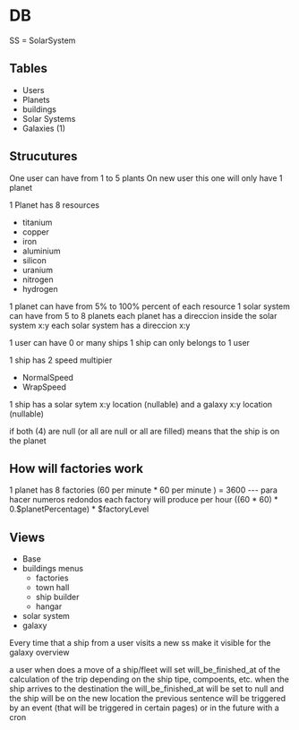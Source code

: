 # DB
SS = SolarSystem
## Tables 
- Users
- Planets
- buildings
- Solar Systems
- Galaxies (1)

## Strucutures
One user can have from 1 to 5 plants 
On new user this one will only have 1 planet

1 Planet has 8 resources
- titanium
- copper
- iron
- aluminium
- silicon
- uranium
- nitrogen
- hydrogen

1 planet can have from 5% to 100% percent of each resource
1 solar system can have from 5 to 8 planets
each planet has a direccion inside the solar system x:y
each solar system has a direccion x:y

1 user can have 0 or many ships
1 ship can only belongs to 1 user

1 ship has 2 speed multipier
- NormalSpeed
- WrapSpeed

1 ship has a solar sytem x:y location (nullable) and a galaxy x:y location (nullable)

if both (4) are null (or all are null or all are filled) means that the ship is on the planet


## How will factories work
1 planet has 8 factories
(60 per minute * 60 per minute ) = 3600  --- para hacer numeros redondos
each factory will produce per hour ((60 * 60) * 0.$planetPercentage) * $factoryLevel

## Views 
- Base
- buildings menus
  - factories
  - town hall
  - ship builder
  - hangar
- solar system
- galaxy 


Every time that a ship from a user visits a new ss make it visible for the galaxy overview


a user when does a move of a ship/fleet will set will_be_finished_at of the calculation of the trip depending on the ship tipe, compoents, etc.
when the ship arrives to the destination the will_be_finished_at will be set to null and the ship will be on the new location
the previous sentence will be triggered by an event (that will be triggered in certain pages) or in the future with a cron
